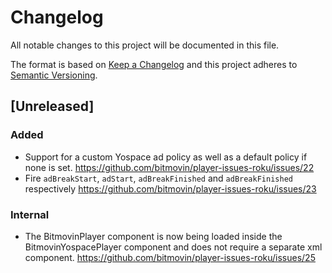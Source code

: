 # Changelog
All notable changes to this project will be documented in this file.

The format is based on [Keep a Changelog](http://keepachangelog.com/)
and this project adheres to [Semantic Versioning](http://semver.org/).

## [Unreleased]
### Added
- Support for a custom Yospace ad policy as well as a default policy if none is set.
  https://github.com/bitmovin/player-issues-roku/issues/22
- Fire `adBreakStart`, `adStart`, `adBreakFinished` and `adBreakFinished` respectively
  https://github.com/bitmovin/player-issues-roku/issues/23

### Internal
- The BitmovinPlayer component is now being loaded inside the BitmovinYospacePlayer component
  and does not require a separate xml component.
  https://github.com/bitmovin/player-issues-roku/issues/25

